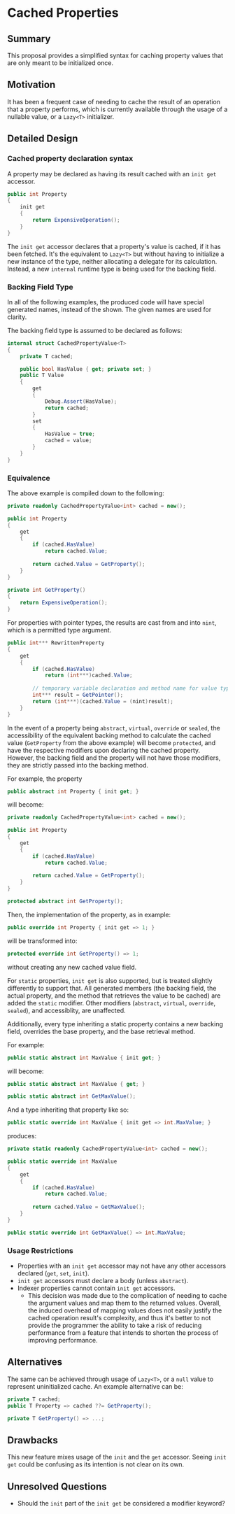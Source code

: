# Cached Properties

## Summary
This proposal provides a simplified syntax for caching property values that are only meant to be initialized once.

## Motivation
It has been a frequent case of needing to cache the result of an operation that a property performs, which is currently available through the usage of a nullable value, or a `Lazy<T>` initializer.

## Detailed Design

### Cached property declaration syntax
A property may be declared as having its result cached with an `init get` accessor.

```csharp
public int Property
{
    init get
    {
        return ExpensiveOperation();
    }
}
```

The `init get` accessor declares that a property's value is cached, if it has been fetched. It's the equivalent to `Lazy<T>` but without having to initialize a new instance of the type, neither allocating a delegate for its calculation. Instead, a new `internal` runtime type is being used for the backing field.

### Backing Field Type
In all of the following examples, the produced code will have special generated names, instead of the shown. The given names are used for clarity.

The backing field type is assumed to be declared as follows:
```csharp
internal struct CachedPropertyValue<T>
{
    private T cached;

    public bool HasValue { get; private set; }
    public T Value
    {
        get 
        {
            Debug.Assert(HasValue);
            return cached;
        }
        set
        {
            HasValue = true;
            cached = value;
        }
    }
}
```

### Equivalence
The above example is compiled down to the following:
```csharp
private readonly CachedPropertyValue<int> cached = new();

public int Property
{
    get
    {
        if (cached.HasValue)
            return cached.Value;
        
        return cached.Value = GetProperty();
    }
}

private int GetProperty()
{
    return ExpensiveOperation();
}
```

For properties with pointer types, the results are cast from and into `nint`, which is a permitted type argument.

```csharp
public int*** RewrittenProperty
{
    get
    {
        if (cached.HasValue)
            return (int***)cached.Value;
        
        // temporary variable declaration and method name for value type clarity
        int*** result = GetPointer();
        return (int***)(cached.Value = (nint)result);
    }
}
```
In the event of a property being `abstract`, `virtual`, `override` or `sealed`, the accessibility of the equivalent backing method to calculate the cached value (`GetProperty` from the above example) will become `protected`, and have the respective modifiers upon declaring the cached property. However, the backing field and the property will not have those modifiers, they are strictly passed into the backing method.

For example, the property
```csharp
public abstract int Property { init get; }
```

will become:
```csharp
private readonly CachedPropertyValue<int> cached = new();

public int Property
{
    get
    {
        if (cached.HasValue)
            return cached.Value;
        
        return cached.Value = GetProperty();
    }
}

protected abstract int GetProperty();
```

Then, the implementation of the property, as in example:
```csharp
public override int Property { init get => 1; }
```

will be transformed into:
```csharp
protected override int GetProperty() => 1;
```

without creating any new cached value field.

For `static` properties, `init get` is also supported, but is treated slightly differently to support that. All generated members (the backing field, the actual property, and the method that retrieves the value to be cached) are added the `static` modifier. Other modifiers (`abstract`, `virtual`, `override`, `sealed`), and accessiblity, are unaffected.

Additionally, every type inheriting a static property contains a new backing field, overrides the base property, and the base retrieval method.

For example:
```csharp
public static abstract int MaxValue { init get; }
```

will become:
```csharp
public static abstract int MaxValue { get; }

public static abstract int GetMaxValue();
```

And a type inheriting that property like so:
```csharp
public static override int MaxValue { init get => int.MaxValue; }
```

produces:
```csharp
private static readonly CachedPropertyValue<int> cached = new();

public static override int MaxValue
{
    get
    {
        if (cached.HasValue)
            return cached.Value;
        
        return cached.Value = GetMaxValue();
    }
}

public static override int GetMaxValue() => int.MaxValue;
```

### Usage Restrictions
- Properties with an `init get` accessor may not have any other accessors declared (`get`, `set`, `init`).
- `init get` accessors must declare a body (unless `abstract`).
- Indexer properties cannot contain `init get` accessors.
  - This decision was made due to the complication of needing to cache the argument values and map them to the returned values. Overall, the induced overhead of mapping values does not easily justify the cached operation result's complexity, and thus it's better to not provide the programmer the ability to take a risk of reducing performance from a feature that intends to shorten the process of improving performance.

## Alternatives
The same can be achieved through usage of `Lazy<T>`, or a `null` value to represent uninitialized cache. An example alternative can be:

```csharp
private T cached;
public T Property => cached ??= GetProperty();

private T GetProperty() => ...;
```

## Drawbacks
This new feature mixes usage of the `init` and the `get` accessor. Seeing `init get` could be confusing as its intention is not clear on its own.

## Unresolved Questions

- Should the `init` part of the `init get` be considered a modifier keyword?